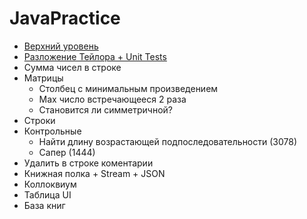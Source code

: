 # JavaPractice
- [Верхний уровень](https://github.com/KristianKuznetsov/top-levelInformationRepository/blob/main/README.md)
- [Разложение Тейлора + Unit Tests](https://github.com/KristianKuznetsov/JavaPractice/tree/main/Taylor%20expansion%20of%20a%20function)
- Сумма чисел в строке
- Матрицы
   - Столбец с минимальным произведением
   - Max число встречающееся 2 раза
   - Становится ли симметричной?
- Строки
- Контрольные
   - Найти длину возрастающей подпоследовательности (3078)
   - Сапер (1444)
- Удалить в строке коментарии
- Книжная полка + Stream + JSON
- Коллоквиум 
- Таблица UI
- База книг
